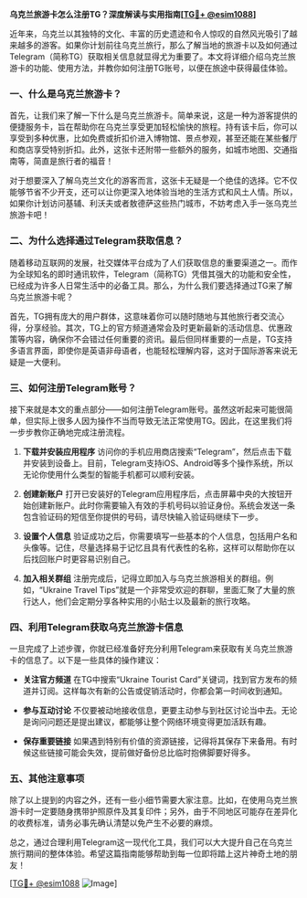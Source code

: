 **乌克兰旅游卡怎么注册TG？深度解读与实用指南[[TG💪+ @esim1088](https://t.me/s/esim1088)]**

近年来，乌克兰以其独特的文化、丰富的历史遗迹和令人惊叹的自然风光吸引了越来越多的游客。如果你计划前往乌克兰旅行，那么了解当地的旅游卡以及如何通过Telegram（简称TG）获取相关信息就显得尤为重要了。本文将详细介绍乌克兰旅游卡的功能、使用方法，并教你如何注册TG账号，以便在旅途中获得最佳体验。

### 一、什么是乌克兰旅游卡？

首先，让我们来了解一下什么是乌克兰旅游卡。简单来说，这是一种为游客提供的便捷服务卡，旨在帮助你在乌克兰享受更加轻松愉快的旅程。持有该卡后，你可以享受到多种优惠，比如免费或折扣价进入博物馆、景点参观，甚至还能在某些餐厅和商店享受特别折扣。此外，这张卡还附带一些额外的服务，如城市地图、交通指南等，简直是旅行者的福音！

对于想要深入了解乌克兰文化的游客而言，这张卡无疑是一个绝佳的选择。它不仅能够节省不少开支，还可以让你更深入地体验当地的生活方式和风土人情。所以，如果你计划访问基辅、利沃夫或者敖德萨这些热门城市，不妨考虑入手一张乌克兰旅游卡吧！

### 二、为什么选择通过Telegram获取信息？

随着移动互联网的发展，社交媒体平台成为了人们获取信息的重要渠道之一。而作为全球知名的即时通讯软件，Telegram（简称TG）凭借其强大的功能和安全性，已经成为许多人日常生活中的必备工具。那么，为什么我们要选择通过TG来了解乌克兰旅游卡呢？

首先，TG拥有庞大的用户群体，这意味着你可以随时随地与其他旅行者交流心得，分享经验。其次，TG上的官方频道通常会及时更新最新的活动信息、优惠政策等内容，确保你不会错过任何重要的资讯。最后但同样重要的一点是，TG支持多语言界面，即使你是英语非母语者，也能轻松理解内容，这对于国际游客来说无疑是一大便利。

### 三、如何注册Telegram账号？

接下来就是本文的重点部分——如何注册Telegram账号。虽然这听起来可能很简单，但实际上很多人因为操作不当而导致无法正常使用TG。因此，在这里我们将一步步教你正确地完成注册流程。

1. **下载并安装应用程序**
   访问你的手机应用商店搜索“Telegram”，然后点击下载并安装到设备上。目前，Telegram支持iOS、Android等多个操作系统，所以无论你使用什么类型的智能手机都可以顺利安装。

2. **创建新账户**
   打开已安装好的Telegram应用程序后，点击屏幕中央的大按钮开始创建新账户。此时你需要输入有效的手机号码以验证身份。系统会发送一条包含验证码的短信至你提供的号码，请尽快输入验证码继续下一步。

3. **设置个人信息**
   验证成功之后，你需要填写一些基本的个人信息，包括用户名和头像等。记住，尽量选择易于记忆且具有代表性的名称，这样可以帮助你在以后找回账户时更容易识别自己。

4. **加入相关群组**
   注册完成后，记得立即加入与乌克兰旅游相关的群组。例如，“Ukraine Travel Tips”就是一个非常受欢迎的群聊，里面汇聚了大量的旅行达人，他们会定期分享各种实用的小贴士以及最新的旅行攻略。

### 四、利用Telegram获取乌克兰旅游卡信息

一旦完成了上述步骤，你就已经准备好充分利用Telegram来获取有关乌克兰旅游卡的信息了。以下是一些具体的操作建议：

- **关注官方频道**
  在TG中搜索“Ukraine Tourist Card”关键词，找到官方发布的频道并订阅。这样每次有新的公告或促销活动时，你都会第一时间收到通知。

- **参与互动讨论**
  不仅要被动地接收信息，更要主动参与到社区讨论当中去。无论是询问问题还是提出建议，都能够让整个网络环境变得更加活跃有趣。

- **保存重要链接**
  如果遇到特别有价值的资源链接，记得将其保存下来备用。有时候这些链接可能会失效，提前做好备份总比临时抱佛脚要好得多。

### 五、其他注意事项

除了以上提到的内容之外，还有一些小细节需要大家注意。比如，在使用乌克兰旅游卡时一定要随身携带护照原件及其复印件；另外，由于不同地区可能存在差异化的收费标准，请务必事先确认清楚以免产生不必要的麻烦。

总之，通过合理利用Telegram这一现代化工具，我们可以大大提升自己在乌克兰旅行期间的整体体验。希望这篇指南能够帮助到每一位即将踏上这片神奇土地的朋友！

[[TG💪+ @esim1088](https://t.me/s/esim1088) ![Image](https://i.postimg.cc/4NQfJmqS/Snipaste-2025-05-13-00-14-12.png)]